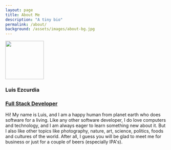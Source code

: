 ```yaml
---
layout: page
title: About Me
description: "A tiny bio"
permalink: /about/
background: /assets/images/about-bg.jpg
---
```

<link rel="stylesheet" href="{{"/assets/badge.min.css" | relative_url }}">

<div class="row">
  <div class="col-md-2">
    <img class='rounded-circle' src='https://www.gravatar.com/avatar/274c4526d6904dcc320ea585619c2af2.png?s=120' height='120px'/>
  </div>
  <div class="col-md-4">
    <h3>Luis Ezcurdia</h3>
  </div>
  <div class="col-md-6">
    <h3><a href="/about/resume" title="See my resume"><i class="fa fa-road"></i> Full Stack Developer</a></h3>
  </div>
  <div class="col-md-8 text-center">
    <div id="badges"></div>
  </div>
</div>

Hi! My name is Luis, and I am a happy human from planet earth who does software for a living. Like any other software developer, I do love computers and technology, and I am always eager to learn something new about it. But I also like other topics like photography, nature, art, science, politics, foods and cultures of the world. After all, I guess you will be glad to meet me for business or just for a couple of beers (especially IPA's).


<script src="//code.jquery.com/jquery-3.3.1.min.js" integrity="sha256-FgpCb/KJQlLNfOu91ta32o/NMZxltwRo8QtmkMRdAu8=" crossorigin="anonymous"></script>
<script src="{{"/assets/badge.min.js" | relative_url }}">
<script type="text/javascript">
  $(document).ready(function(){ console.log("badges"); $('#badges').badger({username: "3zcurdia"}); });
</script>
